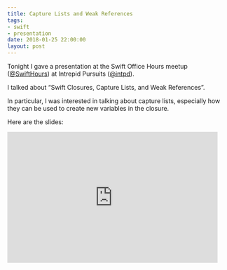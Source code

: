 ```yaml
---
title: Capture Lists and Weak References
tags:
- swift
- presentation
date: 2018-01-25 22:00:00
layout: post
---
```


Tonight I gave a presentation at the Swift Office Hours meetup ([@SwiftHours](https://twitter.com/SwiftHours)) 
at Intrepid Pursuits ([@intpd](https://twitter.com/intpd)). 

I talked about “Swift Closures, Capture Lists, and Weak References”.  

In particular, I was interested in talking about capture lists, especially how they can be used to create 
new variables in the closure.

Here are the slides:

<iframe src="https://docs.google.com/presentation/d/e/2PACX-1vTaawg9jm9ZCC0OLGkiL7ptCkQWbDgqjKAFxoEDlUG9knf1qUJEZG6X186GKqyXJordcvLwg5XklBVq/embed?start=false&loop=false&delayms=30000" frameborder="0" width="480" height="299" allowfullscreen="true" mozallowfullscreen="true" webkitallowfullscreen="true"></iframe>
